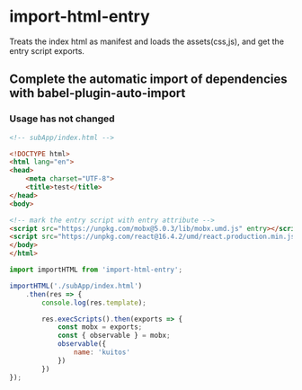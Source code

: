 <!--
 * @Description: 
 * @Version: 2.0
 * @Autor: mayako
 * @Date: 2019-11-26 10:25:50
 * @LastEditors: mayako
 * @LastEditTime: 2019-11-26 15:37:08
 -->
# import-html-entry
Treats the index html as manifest and loads the assets(css,js), and get the entry script exports.


## Complete the automatic import of dependencies with babel-plugin-auto-import 
### Usage has not changed

```html
<!-- subApp/index.html -->

<!DOCTYPE html>
<html lang="en">
<head>
    <meta charset="UTF-8">
    <title>test</title>
</head>
<body>

<!-- mark the entry script with entry attribute -->
<script src="https://unpkg.com/mobx@5.0.3/lib/mobx.umd.js" entry></script>
<script src="https://unpkg.com/react@16.4.2/umd/react.production.min.js"></script>
</body>
</html>
```

```js
import importHTML from 'import-html-entry';

importHTML('./subApp/index.html')
    .then(res => {
        console.log(res.template);

        res.execScripts().then(exports => {
            const mobx = exports;
            const { observable } = mobx;
            observable({
                name: 'kuitos'
            })	
        })
});
```
